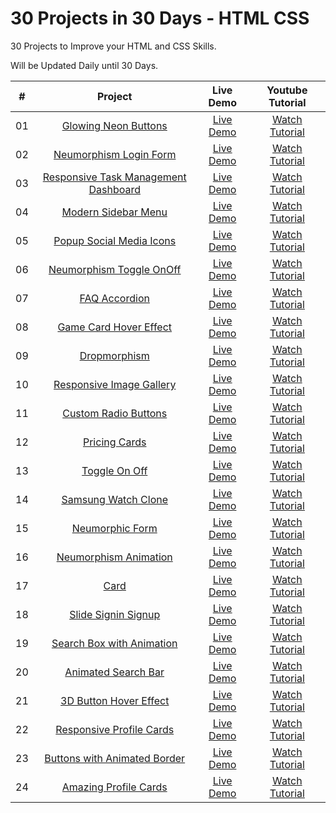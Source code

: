 # 30 Projects in 30 Days - HTML CSS

30 Projects to Improve your HTML and CSS Skills.

Will be Updated Daily until 30 Days.

| #            | Project    | Live Demo     |   Youtube Tutorial   |
| :---:        |    :---:   |    :---:      |       :---:      |
| 01       | [Glowing Neon Buttons](https://github.com/somanath-goudar/30Projects30Days/tree/master/1-glowing-neon-buttons)      | [Live Demo](https://somanath-goudar.github.io/30Projects30Days/1-glowing-neon-buttons/)   | [Watch Tutorial](https://youtu.be/TGVncD5dtcI)      |
| 02       | [Neumorphism Login Form](https://github.com/somanath-goudar/30Projects30Days/tree/master/2-neumorphism-login-form)      | [Live Demo](https://somanath-goudar.github.io/30Projects30Days/2-neumorphism-login-form/)   | [Watch Tutorial](https://youtu.be/A8OBtZR9Msw)      |
| 03       | [Responsive Task Management Dashboard](https://github.com/somanath-goudar/30Projects30Days/tree/master/3-task-management-dashboard-ui)      | [Live Demo](https://somanath-goudar.github.io/30Projects30Days/3-task-management-dashboard-ui/)   | [Watch Tutorial](https://youtu.be/mvXX32keamM)      |
| 04       | [Modern Sidebar Menu](https://github.com/somanath-goudar/30Projects30Days/tree/master/4-modern-sidebar-menu)      | [Live Demo](https://somanath-goudar.github.io/30Projects30Days/4-modern-sidebar-menu/)   | [Watch Tutorial](https://youtu.be/W6G458BAAYY)      |
| 05       | [Popup Social Media Icons](https://github.com/somanath-goudar/30Projects30Days/tree/master/5-popup-social-icons)      | [Live Demo](https://somanath-goudar.github.io/30Projects30Days/5-popup-social-icons/)   | [Watch Tutorial](https://youtu.be/X86OxINWnVk)      |
| 06       | [Neumorphism Toggle OnOff](https://github.com/somanath-goudar/30Projects30Days/tree/master/6-neumorphism-toggle-onoff)      | [Live Demo](https://somanath-goudar.github.io/30Projects30Days/6-neumorphism-toggle-onoff/)   | [Watch Tutorial](https://youtu.be/HcEXOqHgcL4)      |
| 07       | [FAQ Accordion](https://github.com/somanath-goudar/30Projects30Days/tree/master/7-faq-accordion)      | [Live Demo](https://somanath-goudar.github.io/30Projects30Days/7-faq-accordion/)   | [Watch Tutorial](https://youtu.be/qdYY4a-qPTk)      |
| 08       | [Game Card Hover Effect](https://github.com/somanath-goudar/30Projects30Days/tree/master/8-game-card-hover)      | [Live Demo](https://somanath-goudar.github.io/30Projects30Days/8-game-card-hover/)   | [Watch Tutorial](https://youtu.be/DmEcanPih_4)      |
| 09       | [Dropmorphism](https://github.com/somanath-goudar/30Projects30Days/tree/master/9-dropmorphism)      | [Live Demo](https://somanath-goudar.github.io/30Projects30Days/9-dropmorphism/)   | [Watch Tutorial](https://youtu.be/1FygYA8bUIY)      |
| 10       | [Responsive Image Gallery](https://github.com/somanath-goudar/30Projects30Days/tree/master/10-responsive-image-gallery)      | [Live Demo](https://somanath-goudar.github.io/30Projects30Days/10-responsive-image-gallery/)   | [Watch Tutorial](https://youtu.be/6VgThhxrTdk)      |
| 11       | [Custom Radio Buttons](https://github.com/somanath-goudar/30Projects30Days/tree/master/11-custom-radio-buttons)      | [Live Demo](https://somanath-goudar.github.io/30Projects30Days/11-custom-radio-buttons/)   | [Watch Tutorial](https://youtu.be/ixx5hctmhFU)      |
| 12       | [Pricing Cards](https://github.com/somanath-goudar/30Projects30Days/tree/master/12-pricing-cards)      | [Live Demo](https://somanath-goudar.github.io/30Projects30Days/12-pricing-cards/)   | [Watch Tutorial](https://youtu.be/3no4wrHP2Ek)      |
| 13       | [Toggle On Off](https://github.com/somanath-goudar/30Projects30Days/tree/master/13-toggle-onoff)      | [Live Demo](https://somanath-goudar.github.io/30Projects30Days/13-toggle-onoff/)   | [Watch Tutorial](https://youtu.be/E1lCCB6y_JE)      |
| 14       | [Samsung Watch Clone](https://github.com/somanath-goudar/30Projects30Days/tree/master/14-samsung-watch-clone)      | [Live Demo](https://somanath-goudar.github.io/30Projects30Days/14-samsung-watch-clone/)   | [Watch Tutorial](https://youtu.be/LwPBMR97edA)      |
| 15       | [Neumorphic Form](https://github.com/somanath-goudar/30Projects30Days/tree/master/15-neumorphic-form)      | [Live Demo](https://somanath-goudar.github.io/30Projects30Days/15-neumorphic-form/)   | [Watch Tutorial](https://youtu.be/8oxFH0GpiAQ)      |
| 16       | [Neumorphism Animation](https://github.com/somanath-goudar/30Projects30Days/tree/master/16-neumorphism-animation)      | [Live Demo](https://somanath-goudar.github.io/30Projects30Days/16-neumorphism-animation/)   | [Watch Tutorial](https://youtu.be/RUsjvG3_rNA)      |
| 17       | [Card](https://github.com/somanath-goudar/30Projects30Days/tree/master/17-card)      | [Live Demo](https://somanath-goudar.github.io/30Projects30Days/17-card/)   | [Watch Tutorial](https://youtu.be/xQCsnByVyIs)      |
| 18       | [Slide Signin Signup](https://github.com/somanath-goudar/30Projects30Days/tree/master/18-slide-signin-signup)      | [Live Demo](https://somanath-goudar.github.io/30Projects30Days/18-slide-signin-signup/)   | [Watch Tutorial](https://youtu.be/au9dLf9IMQ0)      |
| 19       | [Search Box with Animation](https://github.com/somanath-goudar/30Projects30Days/tree/master/19-search-box-with-animation)      | [Live Demo](https://somanath-goudar.github.io/30Projects30Days/19-search-box-with-animation/)   | [Watch Tutorial](https://youtu.be/1NAbwz4Reyw)      |
| 20       | [Animated Search Bar](https://github.com/somanath-goudar/30Projects30Days/tree/master/20-animated-search-bar)      | [Live Demo](https://somanath-goudar.github.io/30Projects30Days/20-animated-search-bar/)   | [Watch Tutorial](https://youtu.be/96YFUIStTUk)      |
| 21       | [3D Button Hover Effect](https://github.com/somanath-goudar/30Projects30Days/tree/master/21-hover-effect)      | [Live Demo](https://somanath-goudar.github.io/30Projects30Days/21-hover-effect/)   | [Watch Tutorial](https://youtu.be/9y4jma20KDA)      |
| 22       | [Responsive Profile Cards](https://github.com/somanath-goudar/30Projects30Days/tree/master/22-profile-card)      | [Live Demo](https://somanath-goudar.github.io/30Projects30Days/22-profile-card/)   | [Watch Tutorial](https://youtu.be/DjNqabcLOoE)      |
| 23       | [Buttons with Animated Border](https://github.com/somanath-goudar/30Projects30Days/tree/master/23-buttons-with-animated-border)      | [Live Demo](https://somanath-goudar.github.io/30Projects30Days/23-buttons-with-animated-border/)   | [Watch Tutorial](https://youtu.be/1--XN4gLL8M)      |
| 24       | [Amazing Profile Cards](https://github.com/somanath-goudar/30Projects30Days/tree/master/24-profile-card2)      | [Live Demo](https://somanath-goudar.github.io/30Projects30Days/24-profile-card2/)   | [Watch Tutorial](https://youtu.be/W2TomrNWAl4)      |








